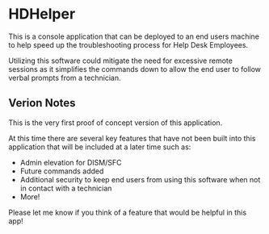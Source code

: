 # HDHelper

This is a console application that can be deployed to an end users machine to help speed up the troubleshooting process for Help Desk Employees.

Utilizing this software could mitigate the need for excessive remote sessions as it simplifies the commands down to allow the end user to follow verbal prompts from a technician.

## Verion Notes

This is the very first proof of concept version of this application.

At this time there are several key features that have not been built into this application that will be included at a later time such as:

- Admin elevation for DISM/SFC
- Future commands added
- Additional security to keep end users from using this software when not in contact with a technician
- More!

Please let me know if you think of a feature that would be helpful in this app!
